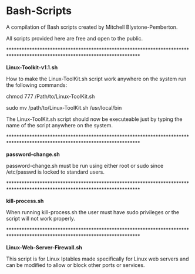 # Bash-Scripts
A compilation of Bash scripts created by Mitchell Blystone-Pemberton.
<p>All scripts provided here are free and open to the public.</p>
<p>***************************************************************************************************************************</p>
<p><strong>Linux-Toolkit-v1.1.sh</strong></p>
<p>How to make the Linux-ToolKit.sh script work anywhere on the system run the following commands:</p>
<p>chmod 777 /Path/to/Linux-ToolKit.sh</p>
<p>sudo mv /path/to/Linux-ToolKit.sh /usr/local/bin</p>
<p>The Linux-ToolKit.sh script should now be executeable just by typing the name of the script anywhere on the system.</p>
<p>***************************************************************************************************************************</p>
<p><strong>password-change.sh</strong></p>
<p>password-change.sh must be run using either root or sudo since /etc/passwd is locked to standard users.</p>
<p>***************************************************************************************************************************</p>
<p><strong>kill-process.sh</strong></p>
<p>When running kill-process.sh the user must have sudo privileges or the script will not work properly.</p>
<p>***************************************************************************************************************************</p>
<p><strong>Linux-Web-Server-Firewall.sh</strong></p>
<p>This script is for Linux Iptables made specifically for Linux web servers and can be modified to allow or block other ports or services.</p>
